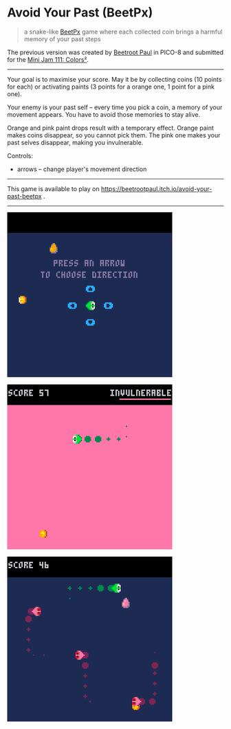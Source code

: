 # Avoid Your Past (BeetPx)

> a snake-like [BeetPx](https://github.com/beetrootpaul/beetpx) game where each collected coin brings a harmful memory of your past steps

The previous version was created by [Beetroot Paul](https://beetrootpaul.com) in PICO-8 and submitted for the [Mini Jam 111: Colors²](https://itch.io/jam/mini-jam-111-colors).

---

Your goal is to maximise your score. May it be by collecting coins (10 points for each) or activating paints (3 points for a orange one, 1 point for a pink one).

Your enemy is your past self – every time you pick a coin, a memory of your movement appears. You have to avoid those memories to stay alive.

Orange and pink paint drops result with a temporary effect. Orange paint makes coins disappear, so you cannot pick them. The pink one makes your past selves disappear, making you invulnerable.

Controls:
- arrows – change player's movement direction

---

This game is available to play on https://beetrootpaul.itch.io/avoid-your-past-beetpx .

---

![](./dist/screenshots/screenshot-arrows.png)

![](./dist/screenshots/screenshot-invulnerable.png)

![](./dist/screenshots/screenshot-normal.png)


